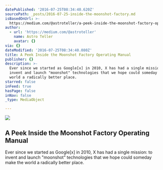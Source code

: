 ```yaml
---
datePublished: '2016-07-25T08:34:40.620Z'
sourcePath: _posts/2016-07-25-inside-the-moonshot-factory.md
isBasedOnUrl: >-
  https://medium.com/@astroteller/a-peek-inside-the-moonshot-factory-operating-manual-f5c33c9ab4d7?source=userActivityShare-cc1b76617102-1469432948
author:
  - url: 'https://medium.com/@astroteller'
    name: Astro Teller
    avatar: {}
via: {}
dateModified: '2016-07-25T08:34:40.080Z'
title: A Peek Inside the Moonshot Factory Operating Manual
publisher: {}
description: >-
  Ever since we started as Google[x] in 2010, X has had a single mission: to
  invent and launch "moonshot" technologies that we hope could someday make the
  world a radically better place.
starred: false
inFeed: true
hasPage: false
inNav: false
_type: MediaObject

---
```

<article style=""><img src="https://s3-us-west-2.amazonaws.com/the-grid-img/p/a3be725685bf6d51e0c2958f4fc6c0c76da78c73.png" /><h1>A Peek Inside the Moonshot Factory Operating Manual</h1><p>Ever since we started as Google[x] in 2010, X has had a single mission: to invent and launch "moonshot" technologies that we hope could someday make the world a radically better place.</p></article>